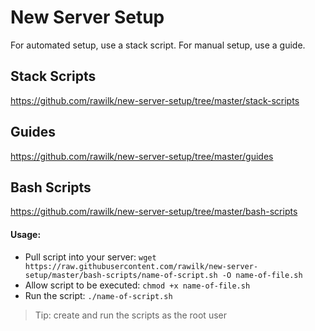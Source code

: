 # New Server Setup
For automated setup, use a stack script. For manual setup, use a guide.

## Stack Scripts
https://github.com/rawilk/new-server-setup/tree/master/stack-scripts

## Guides
https://github.com/rawilk/new-server-setup/tree/master/guides

## Bash Scripts
https://github.com/rawilk/new-server-setup/tree/master/bash-scripts

#### Usage:
- Pull script into your server: `wget https://raw.githubusercontent.com/rawilk/new-server-setup/master/bash-scripts/name-of-script.sh -O name-of-file.sh`
- Allow script to be executed: `chmod +x name-of-file.sh`
- Run the script: `./name-of-script.sh`

> Tip: create and run the scripts as the root user
